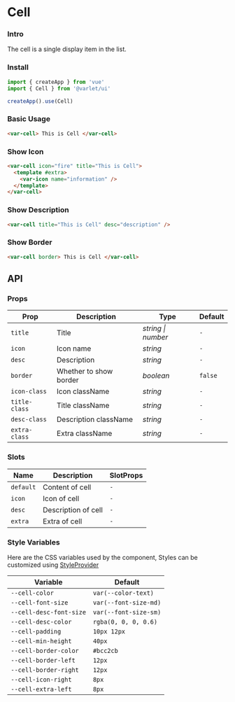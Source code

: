 # Cell

### Intro

The cell is a single display item in the list.

### Install

```js
import { createApp } from 'vue'
import { Cell } from '@varlet/ui'

createApp().use(Cell)
```

### Basic Usage

```html
<var-cell> This is Cell </var-cell>
```

### Show Icon
```html
<var-cell icon="fire" title="This is Cell">
  <template #extra>
    <var-icon name="information" />
  </template>
</var-cell>
```

### Show Description
```html
<var-cell title="This is Cell" desc="description" />
```

### Show Border
```html
<var-cell border> This is Cell </var-cell>
```

## API

### Props

| Prop | Description | Type | Default |
| ----- | -------------- | -------- | ---------- |
| `title` | Title	| _string \| number_ | `-` |
| `icon` | Icon name | _string_ | `-` |
| `desc` | Description | _string_ | `-` |
| `border` | Whether to show border | _boolean_ | `false` |
| `icon-class` | Icon className | _string_ | `-` |
| `title-class` | Title className | _string_ | `-` |
| `desc-class` | Description className | _string_ | `-` |
| `extra-class` | Extra className | _string_ | `-` |

### Slots

| Name | Description | SlotProps |
| ----- | -------------- | -------- |
| `default` | Content of cell | `-` |
| `icon` | Icon of cell | `-` |
| `desc` | Description of cell | `-` |
| `extra` | Extra of cell | `-` |

### Style Variables
Here are the CSS variables used by the component, Styles can be customized using [StyleProvider](#/en-US/style-provider)

| Variable                | Default |
|-------------------------| --- |
| `--cell-color`          | `var(--color-text)` |
| `--cell-font-size`      | `var(--font-size-md)` |
| `--cell-desc-font-size` | `var(--font-size-sm)` |
| `--cell-desc-color`     | `rgba(0, 0, 0, 0.6)` |
| `--cell-padding`        | `10px 12px` |
| `--cell-min-height`     | `40px` |
| `--cell-border-color`   | `#bcc2cb` |
| `--cell-border-left`    | `12px` |
| `--cell-border-right`   | `12px` |
| `--cell-icon-right`     | `8px` |
| `--cell-extra-left`     | `8px` |

